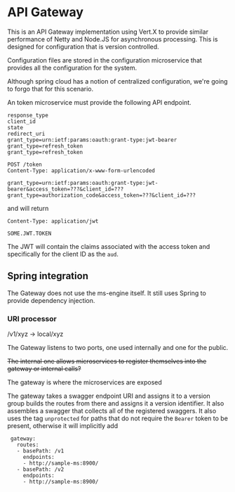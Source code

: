 API Gateway
===========

This is an API Gateway implementation using Vert.X to provide similar performance of Netty and Node.JS for asynchronous processing.  This is designed for configuration that is version controlled.

Configuration files are stored in the configuration microservice that provides all the configuration for the system.  

Although spring cloud has a notion of centralized configuration, we're going to forgo that for this scenario.

An token microservice must provide the following API endpoint.


```
response_type
client_id
state
redirect_uri
grant_type=urn:ietf:params:oauth:grant-type:jwt-bearer
grant_type=refresh_token
grant_type=refresh_token
```


```
POST /token
Content-Type: application/x-www-form-urlencoded

grant_type=urn:ietf:params:oauth:grant-type:jwt-bearer&access_token=???&client_id=???
grant_type=authorization_code&access_token=???&client_id=???

```

and will return 

```
Content-Type: application/jwt

SOME.JWT.TOKEN
```

The JWT will contain the claims associated with the access token and specifically for the client ID as the `aud`.

## Spring integration

The Gateway does not use the ms-engine itself.  It still uses Spring to provide dependency injection.

### URI processor

/v1/xyz -> local/xyz

The Gateway listens to two ports, one used internally and one for the public.

~~The internal one allows microservices to register themselves into the gateway or internal calls?~~

The gateway is where the microservices are exposed 

The gateway takes a swagger endpoint URI and assigns it to a version group builds the routes from there and assigns it a version identifier.  It also assembles a swagger that collects all of the registered swaggers.  It also uses the tag `unprotected` for paths that do not require the `Bearer` token to be present, otherwise it will implicitly add 

     gateway:
       routes:
       - basePath: /v1
         endpoints:
         - http://sample-ms:8900/
       - basePath: /v2
         endpoints:
         - http://sample-ms:8900/
